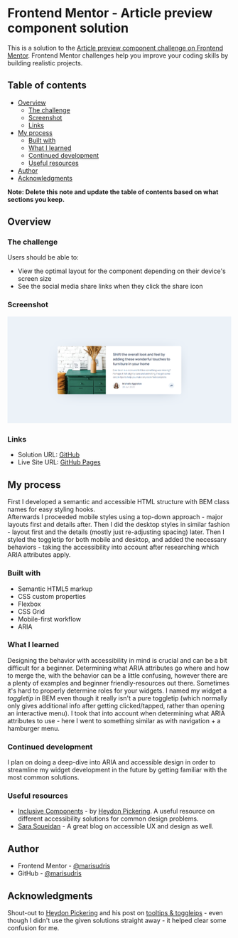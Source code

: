 # Frontend Mentor - Article preview component solution

This is a solution to the [Article preview component challenge on Frontend Mentor](https://www.frontendmentor.io/challenges/article-preview-component-dYBN_pYFT). Frontend Mentor challenges help you improve your coding skills by building realistic projects.

## Table of contents

- [Overview](#overview)
  - [The challenge](#the-challenge)
  - [Screenshot](#screenshot)
  - [Links](#links)
- [My process](#my-process)
  - [Built with](#built-with)
  - [What I learned](#what-i-learned)
  - [Continued development](#continued-development)
  - [Useful resources](#useful-resources)
- [Author](#author)
- [Acknowledgments](#acknowledgments)

**Note: Delete this note and update the table of contents based on what sections you keep.**

## Overview

### The challenge

Users should be able to:

- View the optimal layout for the component depending on their device's screen size
- See the social media share links when they click the share icon

### Screenshot

![](./design/my-solution.png)

### Links

- Solution URL: [GitHub](https://github.com/marisudris/frontend-mentor-article-preview-component)
- Live Site URL: [GitHub Pages](https://marisudris.github.io/frontend-mentor-article-preview-component/)

## My process

First I developed a semantic and accessible HTML structure with BEM class names for easy styling hooks.  
Afterwards I proceeded mobile styles using a top-down approach - major layouts first and details after. Then I did the desktop styles in similar fashion - layout first and the details (mostly just re-adjusting spacing) later.
Then I styled the toggletip for both mobile and desktop, and added the necessary behaviors - taking the accessibility into account after researching which ARIA attributes apply.

### Built with

- Semantic HTML5 markup
- CSS custom properties
- Flexbox
- CSS Grid
- Mobile-first workflow
- ARIA

### What I learned

Designing the behavior with accessibility in mind is crucial and can be a bit difficult for a beginner. Determining what ARIA attributes go where and how to merge the, with the behavior can be a little confusing, however there are a plenty of examples and beginner friendly-resources out there. Sometimes it's hard to properly determine roles for your widgets. I named my widget a _toggletip_ in BEM even though it really isn't a pure toggletip (which normally only gives additional info after getting clicked/tapped, rather than opening an interactive menu). I took that into account when determining what ARIA attributes to use - here I went to something similar as with navigation + a hamburger menu.

### Continued development

I plan on doing a deep-dive into ARIA and accessible design in order to streamline my widget development in the future by getting familiar with the most common solutions.

### Useful resources
- [Inclusive Components](https://inclusive-components.design/) - by [Heydon Pickering](https://heydonworks.com/latest/). A useful resource on different accessibility solutions for common design problems.
- [Sara Soueidan](https://www.sarasoueidan.com/blog/) - A great blog on accessible UX and design as well.

## Author

- Frontend Mentor - [@marisudris](https://www.frontendmentor.io/profile/marisudris)
- GitHub - [@marisudris](https://www.github.com/marisudris)

## Acknowledgments

Shout-out to [Heydon Pickering](https://heydonworks.com/latest/) and his post on [tooltips & toggleips](https://inclusive-components.design/tooltips-toggletips/) - even though I didn't use the given solutions straight away - it helped clear some confusion for me.
